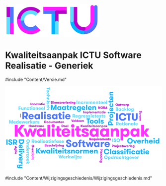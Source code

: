 ![ICTU](../../Content/Images/ICTU.png "ictu-logo")

# Kwaliteitsaanpak ICTU Software Realisatie - Generiek

#include "Content/Versie.md"

![wordcloud](../../Content/Images/word-cloud.png "word-cloud")

#include "Content/Wijzigingsgeschiedenis/Wijzigingsgeschiedenis.md"
